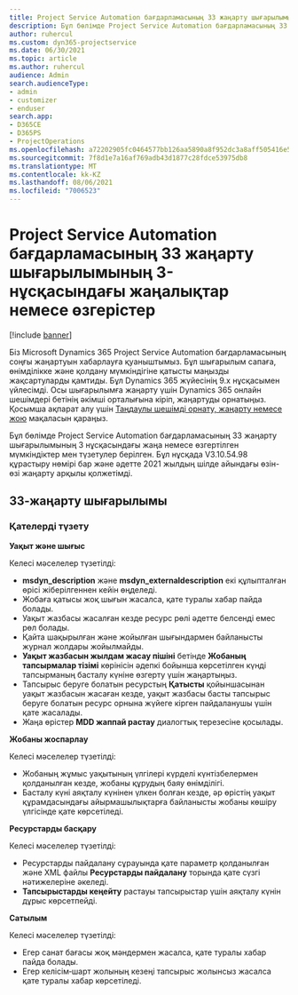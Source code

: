 ```yaml
---
title: Project Service Automation бағдарламасының 33 жаңарту шығарылымының 3-нұсқасындағы жаңалықтар немесе өзгерістер
description: Бұл бөлімде Project Service Automation бағдарламасының 33 жаңарту шығарылымының 3‑нұсқасында қолжетімді мүмкіндіктер мен түзетулер берілген.
author: ruhercul
ms.custom: dyn365-projectservice
ms.date: 06/30/2021
ms.topic: article
ms.author: ruhercul
audience: Admin
search.audienceType:
- admin
- customizer
- enduser
search.app:
- D365CE
- D365PS
- ProjectOperations
ms.openlocfilehash: a72202905fc0464577bb126aa5890a8f952dc3a8aff505416e535b42b53df7db
ms.sourcegitcommit: 7f8d1e7a16af769adb43d1877c28fdce53975db8
ms.translationtype: MT
ms.contentlocale: kk-KZ
ms.lasthandoff: 08/06/2021
ms.locfileid: "7006523"
---
```

# <a name="whats-new-or-changed-in-project-service-automation-update-release-33-v3"></a>Project Service Automation бағдарламасының 33 жаңарту шығарылымының 3-нұсқасындағы жаңалықтар немесе өзгерістер

[!include [banner](../includes/psa-now-project-operations.md)]

Біз Microsoft Dynamics 365 Project Service Automation бағдарламасының соңғы жаңартуын хабарлауға қуаныштымыз. Бұл шығарылым сапаға, өнімділікке және қолдану мүмкіндігіне қатысты маңызды жақсартуларды қамтиды. Бұл Dynamics 365 жүйесінің 9.x нұсқасымен үйлесімді. Осы шығарылымға жаңарту үшін Dynamics 365 онлайн шешімдері бетінің әкімші орталығына кіріп, жаңартуды орнатыңыз. Қосымша ақпарат алу үшін [Таңдаулы шешімді орнату, жаңарту немесе жою](/power-platform/admin/install-remove-preferred-solution) мақаласын қараңыз.

Бұл бөлімде Project Service Automation бағдарламасының 33 жаңарту шығарылымының 3 нұсқасындағы жаңа немесе өзгертілген мүмкіндіктер мен түзетулер берілген. Бұл нұсқада V3.10.54.98 құрастыру нөмірі бар және әдетте 2021 жылдың шілде айындағы өзін-өзі жаңарту арқылы қолжетімді.

## <a name="update-release-33"></a>33-жаңарту шығарылымы

### <a name="bug-fixes"></a>Қателерді түзету

**Уақыт және шығыс**

Келесі мәселелер түзетілді:

- **msdyn_description** және **msdyn_externaldescription** екі құлыпталған өрісі жіберілгеннен кейін өңделеді.
- Жобаға қатысы жоқ шығын жасалса, қате туралы хабар пайда болады.
- Уақыт жазбасы жасалған кезде ресурс рөлі әдетте белсенді емес рөл болады.
- Қайта шақырылған және жойылған шығындармен байланысты журнал жолдары жойылмайды.
- **Уақыт жазбасын жылдам жасау пішіні** бетінде **Жобаның тапсырмалар тізімі** көрінісін әдепкі бойынша көрсетілген күнді тапсырманың басталу күніне өзгерту үшін жаңартыңыз.
- Тапсырыс беруге болатын ресурстың **Қатысты** қойыншасынан уақыт жазбасын жасаған кезде, уақыт жазбасы басты тапсырыс беруге болатын ресурс орнына жүйеге кірген пайдаланушы үшін қате жасалады.
- Жаңа өрістер **MDD жаппай растау** диалогтық терезесіне қосылады.

**Жобаны жоспарлау**

Келесі мәселелер түзетілді:
- Жобаның жұмыс уақытының үлгілері күрделі күнтізбелермен қолданылған кезде, жобаны құрудың баяу өнімділігі.
- Басталу күні аяқталу күнінен үлкен болған кезде, әр өрістің уақыт құрамдасындағы айырмашылықтарға байланысты жобаны көшіру үлгісінде қате көрсетіледі.

**Ресурстарды басқару**

Келесі мәселелер түзетілді:
- Ресурстарды пайдалану сұрауында қате параметр қолданылған және XML файлы **Ресурстарды пайдалану** торында қате сүзгі нәтижелеріне әкеледі.
- **Тапсырыстарды кеңейту** растауы тапсырыстар үшін аяқталу күнін дұрыс көрсетпейді.

**Сатылым**

Келесі мәселелер түзетілді:
- Егер санат бағасы жоқ мәндермен жасалса, қате туралы хабар пайда болады.
- Егер келісім‑шарт жолының кезеңі тапсырыс жолынсыз жасалса қате туралы хабар көрсетіледі.
